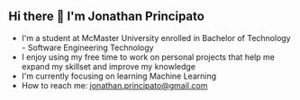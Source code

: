 ## Hi there 👋 I'm Jonathan Principato
- I'm a student at McMaster University enrolled in  Bachelor of Technology - Software Engineering Technology
- I enjoy using my free time to work on personal projects that help me expand my skillset and improve my knowledge
- I'm currently focusing on learning Machine Learning
- How to reach me: jonathan.principato@gmail.com
<!--
**jprincip21/jprincip21** is a ✨ _special_ ✨ repository because its `README.md` (this file) appears on your GitHub profile.

Here are some ideas to get you started:

- 🔭 I’m currently working on ...
- 🌱 I’m currently learning ...
- 👯 I’m looking to collaborate on ...
- 🤔 I’m looking for help with ...
- 💬 Ask me about ...
- 📫 How to reach me: ...
- 😄 Pronouns: ...
- ⚡ Fun fact: ...
-->
